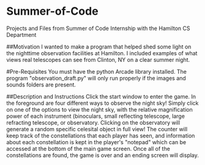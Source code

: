 # Summer-of-Code
Projects and Files from Summer of Code Internship with the Hamilton CS Department

##Motivation
I wanted to make a program that helped shed some light on the nighttime observation facilities at Hamilton. I included examples of what views real telescopes can see from Clinton, NY on a clear summer night. 

#Pre-Requisites 
You must have the python Arcade library installed. The program "observation_draft.py" will only run properly if the images and sounds folders are present. 

##Description and Instructions
Click the start window to enter the game. In the foreground are four different ways to 
observe the night sky! Simply click on one of the options to view the night sky, with the relative magnification power of each instrument (binoculars, small reflecting telescope, large refracting telescope, or observatory. Clicking on the observatory will generate a random specific celesital object in full view! The counter will keep track of the constellations that each player has seen, and information about each constellation is kept in the player's "notepad" which can be accessed at the bottom of the main game screen. Once all of the constellations are found, the game is over and an ending screen will display. 




